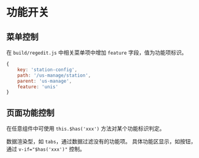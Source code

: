 # 功能开关

## 菜单控制

在 `build/regedit.js` 中相关菜单项中增加 `feature` 字段，值为功能项标识。

```js
{
    key: 'station-config',
    path: '/us-manage/station',
    parent: 'us-manage',
    feature: 'unis'
}
```

## 页面功能控制

在任意组件中可使用 `this.$has('xxx')` 方法对某个功能标识判定。

数据渲染型，如 `tabs`，通过数据过滤没有的功能项。
具体功能区显示，如按钮，通过 `v-if="$has('xxx')"` 控制。
